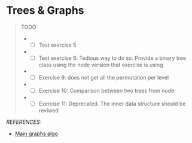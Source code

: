 # **Trees & Graphs**

> TODO
> * -[ ] Test exercise 5
> * -[ ] Test exercise 6: Tedious way to do so. Provide a binary tree class using the node version that exercise is using
> * -[ ] Exercise 9: does not get all the permutation per level
> * -[ ] Exercise 10: Comparison between two trees from node
> * -[ ] Exercise 11: Deprecated. The inner data structure should be reviwed


_REFERENCES:_


* [Main graphs algo](https://towardsdatascience.com/10-graph-algorithms-visually-explained-e57faa1336f3)
